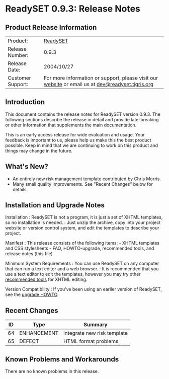 # ReadySET 0.9.3: Release Notes

## Product Release Information

|                   |                                                                                                                                                                              |
| ----------------- | ---------------------------------------------------------------------------------------------------------------------------------------------------------------------------- |
| Product:          | [ReadySET](https://web.archive.org/web/20200701142616/http://readyset.tigris.org/)                                                                                           |
| Release Number:   | 0.9.3                                                                                                                                                                        |
| Release Date:     | 2004/10/27                                                                                                                                                                   |
| Customer Support: | For more information or support, please visit our [website](https://web.archive.org/web/20200701142616/http://readyset.tigris.org/) or email us at <dev@readyset.tigris.org> |

## Introduction

This document contains the release notes for ReadySET version 0.9.3. The
following sections describe the release in detail and provide
late-breaking or other information that supplements the main
documentation.

This is an early access release for wide evaluation and usage. Your
feedback is important to us, please help us make this the best product
possible. Keep in mind that we are continuing to work on this product
and things may change in the future.

## What's New?

- An entirely new risk management template contributed by
  Chris Morris.
- Many small quality improvements. See "Recent Changes" below
  for details.

## Installation and Upgrade Notes

Installation
: ReadySET is not a program, it is just a set of XHTML templates, so
no installation is needed.
: Just unzip the archive, copy into your project website or version
control system, and edit the templates to describe your project.

Manifest
: This release consists of the following items: - XHTML templates and CSS stylesheets - FAQ, HOWTO-upgrade, recommended tools, and release notes
(this file)

Minimum System Requirements
: You can use ReadySET on any computer that can run a text editor and
a web browser.
: It is recommended that you use a text editor to edit the templates,
however you may try other [recommended
tools](https://web.archive.org/web/20200701142616/http://readyset.tigris.org/docs/recommended-tools.html) for
XHTML editing.

Version Compatibility
: If you've been using an earlier version of ReadySET, see the
[upgrade HOWTO](https://web.archive.org/web/20200701142616/http://readyset.tigris.org/docs/HOWTO-upgrade.html).

## Recent Changes

| ID  | Type        | Summary                     |
| --- | ----------- | --------------------------- |
| 64  | ENHANCEMENT | integrate new risk template |
| 65  | DEFECT      | HTML format problems        |

## Known Problems and Workarounds

There are no known problems in this release.
